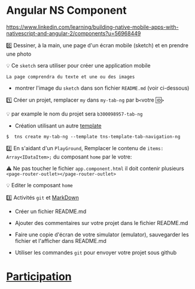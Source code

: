# Angular NS Component


https://www.linkedin.com/learning/building-native-mobile-apps-with-nativescript-and-angular-2/components?u=56968449

:zero: Dessiner, à la main, une page d'un écran mobile (sketch) et en prendre une photo 

:bulb: Ce `sketch` sera utiliser pour créer une application mobile

```
La page comprendra du texte et une ou des images
```

* montrer l'image du `sketch` dans son fichier `README.md` (voir ci-dessous)

:one: Créer un projet, remplacer `my` dans `my-tab-ng` par b`<`votre :id:`>`

:bulb: par example le nom du projet sera `b300098957-tab-ng` 

* Création utilisant un autre [template](https://github.com/NativeScript/nativescript-app-templates)

```
$  tns create my-tab-ng --template tns-template-tab-navigation-ng
```

:two: En s'aidant d'un `PlayGround`, Remplacer le contenu de `items: Array<IDataItem>;` du composant `home` par le votre:

:warning: Ne pas toucher le fichier `app.component.html` il doit contenir plusieurs `<page-router-outlet></page-router-outlet>`

:bulb: Editer le composant `home`


:three: Activités `git` et [MarkDown](https://github.com/CollegeBoreal/Tutoriels/tree/master/M.MarkDown)

* Créer un fichier README.md

* Ajouter des commentaires sur votre projet dans le fichier README.md

* Faire une copie d'écran de votre simulator (emulator), sauvegarder les fichier et l'afficher dans README.md

* Utiliser les commandes `git` pour envoyer votre projet sous github

# [Participation](Participation.md)

